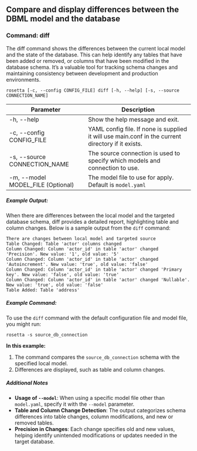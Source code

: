 ## Compare and display differences between the DBML model and the database

### Command: diff
The diff command shows the differences between the current local model and the state of the database. This can help identify any tables that have been added or removed, or columns that have been modified in the database schema. It’s a valuable tool for tracking schema changes and maintaining consistency between development and production environments.

    rosetta [-c, --config CONFIG_FILE] diff [-h, --help] [-s, --source CONNECTION_NAME]

Parameter | Description
--- | ---
-h, --help | Show the help message and exit.
-c, --config CONFIG_FILE | YAML config file.  If none is supplied it will use main.conf in the current directory if it exists.
-s, --source CONNECTION_NAME | The source connection is used to specify which models and connection to use.
-m, --model MODEL_FILE (Optional) | The model file to use for apply. Default is `model.yaml`


##### Example Output:
When there are differences between the local model and the targeted database schema, diff provides a detailed report, highlighting table and column changes. Below is a sample output from the `diff` command:
```
There are changes between local model and targeted source
Table Changed: Table 'actor' columns changed
Column Changed: Column 'actor_id' in table 'actor' changed 'Precision'. New value: '1', old value: '5'
Column Changed: Column 'actor_id' in table 'actor' changed 'Autoincrement'. New value: 'true', old value: 'false'
Column Changed: Column 'actor_id' in table 'actor' changed 'Primary key'. New value: 'false', old value: 'true'
Column Changed: Column 'actor_id' in table 'actor' changed 'Nullable'. New value: 'true', old value: 'false'
Table Added: Table 'address'
```
##### Example Command:
To use the `diff` command with the default configuration file and model file, you might run:
    
    rosetta -s source_db_connection

**In this example:**
1. The command compares the `source_db_connection` schema with the specified local model.
2. Differences are displayed, such as table and column changes.

##### Additional Notes
- **Usage of `--model`**: When using a specific model file other than `model.yaml`, specify it with the `--model` parameter.
- **Table and Column Change Detection**: The output categorizes schema differences into table changes, column modifications, and new or removed tables.
- **Precision in Changes**: Each change specifies old and new values, helping identify unintended modifications or updates needed in the target database.